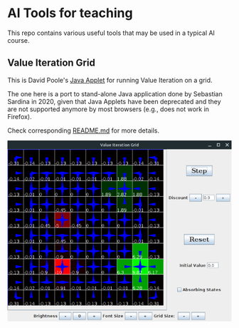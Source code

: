 # AI Tools for teaching

This repo contains various useful tools that may be used in a typical AI course.

## Value Iteration Grid

This is David Poole's [Java Applet](https://www.cs.ubc.ca/~poole/demos/mdp/vi.html) for running Value Iteration on a grid.
 
The one here is a port to stand-alone Java application done by Sebastian Sardina in 2020, given that Java Applets have been deprecated and they are not supported anymore by most browsers (e.g., does not work in Firefox).

Check corresponding [README.md](value-iteration/README.md) for more details.

![[]](value-iteration/screenshot.png)

